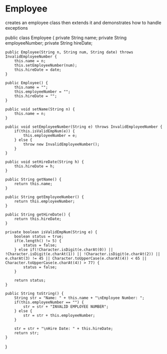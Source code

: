 # Employee
creates an employee class then extends it
and demonstrates how to handle exceptions


public class Employee {
    private String name;
    private String employeeNumber;
    private String hireDate;

    public Employee(String n, String num, String date) throws InvalidEmployeeNumber {
        this.name = n;
        this.setEmployeeNumber(num);
        this.hireDate = date;
    }

    public Employee() {
        this.name = "";
        this.employeeNumber = "";
        this.hireDate = "";
    }

    public void setName(String n) {
        this.name = n;
    }

    public void setEmployeeNumber(String e) throws InvalidEmployeeNumber {
        if(this.isValidEmpNum(e)) {
            this.employeeNumber = e;
        } else {
            throw new InvalidEmployeeNumber();
        }
    }

    public void setHireDate(String h) {
        this.hireDate = h;
    }

    public String getName() {
        return this.name;
    }

    public String getEmployeeNumber() {
        return this.employeeNumber;
    }

    public String getHireDate() {
        return this.hireDate;
    }

    private boolean isValidEmpNum(String e) {
        boolean status = true;
        if(e.length() != 5) {
            status = false;
        } else if(!Character.isDigit(e.charAt(0)) || !Character.isDigit(e.charAt(1)) || !Character.isDigit(e.charAt(2)) || e.charAt(3) != 45 || Character.toUpperCase(e.charAt(4)) < 65 || Character.toUpperCase(e.charAt(4)) > 77) {
            status = false;
        }

        return status;
    }

    public String toString() {
        String str = "Name: " + this.name + "\nEmployee Number: ";
        if(this.employeeNumber == "") {
            str = str + "INVALID EMPLOYEE NUMBER";
        } else {
            str = str + this.employeeNumber;
        }

        str = str + "\nHire Date: " + this.hireDate;
        return str;
    }
}
